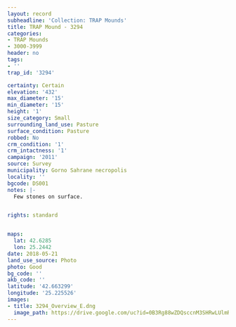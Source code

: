 ```yaml
---
layout: record
subheadline: 'Collection: TRAP Mounds'
title: TRAP Mound - 3294
categories:
- TRAP Mounds
- 3000-3999
header: no
tags:
- ''
trap_id: '3294'

certainty: Certain
elevation: '432'
max_diameter: '15'
min_diameter: '15'
height: '1'
size_category: Small
surrounding_land_use: Pasture
surface_condition: Pasture
robbed: No
crm_condition: '1'
crm_intactness: '1'
campaign: '2011'
source: Survey
municipality: Gorno Sahrane necropolis
locality: ''
bgcode: DS001
notes: |-
  Few stones on surface.


rights: standard


maps:
  lat: 42.6285
  lon: 25.2442
date: 2018-05-21
land_use_source: Photo
photo: Good
bg_code: ''
akb_code: ''
latitude: '42.663299'
longitude: '25.225526'
images:
- title: 3294_Overview_E.dng
  image_path: https://drive.google.com/uc?id=0B3Rg88wZDQsccnM3SHRwLUlmRnc
---
```

